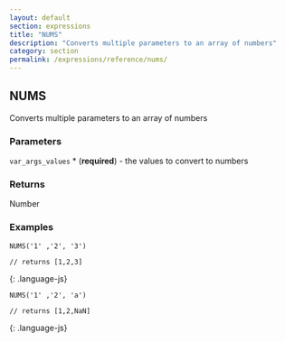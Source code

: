 ```yaml
---
layout: default
section: expressions
title: "NUMS"
description: "Converts multiple parameters to an array of numbers"
category: section
permalink: /expressions/reference/nums/
---
```


## NUMS

Converts multiple parameters to an array of numbers

### Parameters

`var_args_values` * (__required__) - the values to convert to numbers

### Returns

Number

### Examples

~~~
NUMS('1' ,'2', '3')

// returns [1,2,3]
~~~
{: .language-js}


~~~
NUMS('1' ,'2', 'a')

// returns [1,2,NaN]
~~~
{: .language-js}